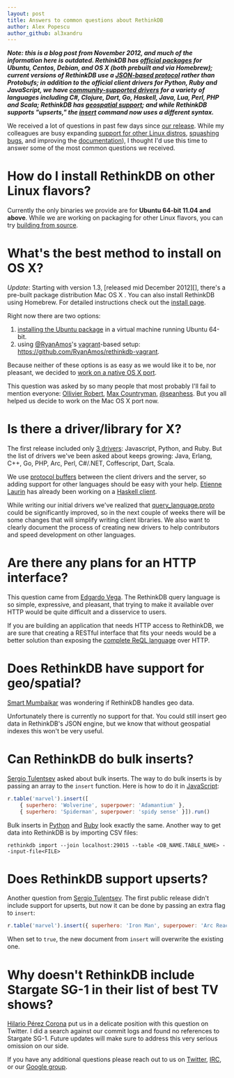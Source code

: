```yaml
---
layout: post
title: Answers to common questions about RethinkDB
author: Alex Popescu
author_github: al3xandru
--- 
```


___Note: this is a blog post from November 2012, and much of the information
here is outdated. RethinkDB has [official packages][install] for Ubuntu,
Centos, Debian, and OS X (both prebuilt and via Homebrew); current versions of
RethinkDB use a [JSON-based protocol][driver-spec] rather than Protobufs; in
addition to the official client drivers for Python, Ruby and JavaScript, we
have [community-supported drivers][drivers] for a variety of languages
including C#, Clojure, Dart, Go, Haskell, Java, Lua, Perl, PHP and Scala;
RethinkDB has [geospatial support](); and while RethinkDB supports "upserts,"
the [insert][] command now uses a different syntax.___

[install]: /docs/install/
[driver-spec]: /docs/driver-spec/
[drivers]: /docs/install-drivers/
[geo]: /docs/geo-support/
[insert]: /api/javascript/insert

We received a lot of questions in past few days since [our release][hn]. While
my colleagues are busy expanding [support for other Linux distros][install],
[squashing bugs][github], and improving the [documentation][docs]), I thought
I'd use this time to answer some of the most common questions we received.
<!--more-->

[hn]: http://news.ycombinator.com/item?id=4763879
[install]:/docs/install/ 
[github]: https://github.com/rethinkdb/rethinkdb
[docs]: /docs

# How do I install RethinkDB on other Linux flavors?

Currently the only binaries we provide are for **Ubuntu 64-bit 11.04 and
above**. While we are working on packaging for other Linux flavors, you can try
[building from source][build].

[build]: /docs/build

# What's the best method to install on OS X?

_Update_: Starting with version 1.3, [released mid December 2012][],
there's a pre-built package distribution Mac OS X . You can also install RethinkDB
using Homebrew. For detailed instructions check out the [install page][install].

[1.3-release]: /blog/rethinkdb-13-release
[install]: /docs/install/

Right now there are two options:

1. [installing the Ubuntu package][install] in a virtual machine running Ubuntu
   64-bit.
2. using [@RyanAmos][]'s [vagrant][]-based setup:
   <https://github.com/RyanAmos/rethinkdb-vagrant>.

[install]: /docs/install
[@RyanAmos]: https://github.com/RyanAmos
[vagrant]: http://vagrantup.com/

Because neither of these options is as easy as we would like it to be, nor
pleasant, we decided to  [work on a native OS X port][osx].

[osx]: https://github.com/rethinkdb/rethinkdb/issues/5#issuecomment-10302744

This question was asked by so many people that most probably I'll fail to
mention everyone: [Ollivier Robert][@Keltounet], [Max
Countryman][@MaxCountryman], [@seanhess][]. But you all helped us decide to
work on the Mac OS X port now.

[@Keltounet]: https://twitter.com/Keltounet
[@MaxCountryman]: http://twitter.com/MaxCountryman
[@seanhess]: http://twitter.com/seanhess

# Is there a driver/library for X?

The first release included only  [3 drivers](): Javascript, Python, and Ruby.
But the list of drivers we've been asked about keeps growing: Java, Erlang,
C++, Go, PHP, Arc, Perl, C#/.NET, Coffescript, Dart, Scala.

[3 drivers]: http://www.rethinkdb.com/docs/guides/drivers/

We use [protocol buffers][] between the client drivers and the server, so
adding support for other languages should be easy with your help. [Etienne
Laurin][@atnnn]  has already been working on a [Haskell client][haskell].

[protocol buffers]: http://code.google.com/p/protobuf/
[@atnnn]: http://twitter.com/atnnn
[haskell]: https://github.com/atnnn/haskell-rethinkdb
 
While writing our initial drivers we've realized that
[query_language.proto][proto] could be significantly improved, so in the next
couple of weeks there will be some changes that will simplify writing client
libraries. We also want to clearly document the process of creating new drivers
to help contributors and speed development on other languages.

[proto]: https://github.com/rethinkdb/rethinkdb/blob/next/src/rdb_protocol/query_language.proto
 
# Are there any plans for an HTTP interface?

This question came from [Edgardo Vega][@CasaDeVega].
The RethinkDB query language is so simple, expressive, and pleasant, that
trying to make it available over HTTP would be quite difficult and a
disservice to users.

[@CasaDeVega]: https://twitter.com/CasaDeVega

If you are building an application that needs HTTP access to RethinkDB, we are
sure that creating a RESTful interface that fits your needs would be a better
solution than exposing the [complete ReQL language][api] over HTTP.

[api]: http://www.rethinkdb.com/api/

# Does RethinkDB have support for geo/spatial?

[Smart Mumbaikar][@smart_mumbaikar] was wondering if RethinkDB handles geo
data. 

[@smart_mumbaikar]: https://twitter.com/smart_mumbaikar 

Unfortunately there is currently no support for that. You could still insert
geo data in RethinkDB's JSON engine, but we know that without geospatial
indexes this won't be very useful.

# Can RethinkDB do bulk inserts?

[Sergio Tulentsev][@stulentsev] asked about bulk inserts.  The way to do bulk
inserts is by passing an array to the `insert` function. Here is how to do it
in [JavaScript][insert-js]:

[@stulentsev]: https://twitter.com/stulentsev
[insert-js]: http://www.rethinkdb.com/api/#js:writing_data-insert

```javascript
r.table('marvel').insert([
	{ superhero: 'Wolverine', superpower: 'Adamantium' }, 
	{ superhero: 'Spiderman', superpower: 'spidy sense' }]).run()
```

Bulk inserts in [Python][insert-py] and [Ruby][insert-rb] look exactly the
same. Another way to get data into RethinkDB is by importing CSV files:

[insert-py]: http://www.rethinkdb.com/api/#py:writing_data-insert
[insert-rb]: http://www.rethinkdb.com/api/#rb:writing_data-insert

`rethinkdb import --join localhost:29015 --table <DB_NAME.TABLE_NAME> --input-file<FILE>`

# Does RethinkDB support upserts?

Another question from [Sergio Tulentsev][@stulentsev]. The first public release
didn't include support for upserts, but now it can be done by passing an extra
flag to `insert`:

[@stulentsev]: https://twitter.com/stulentsev

```javascript
r.table('marvel').insert({ superhero: 'Iron Man', superpower: 'Arc Reactor' }, {upsert: true}).run()
```

When set to `true`, the new document from `insert` will overwrite  the existing
one.

# Why doesn't RethinkDB include Stargate SG-1 in their list of best TV shows?

[Hilario P&eacute;rez Corona][@hpcorona] put us in a delicate position with
this question on Twitter. I did a search against our commit logs and found no
references to Stargate SG-1. Future updates will make sure to address this very
serious omission on our side.

[@hpcorona]: https://twitter.com/hpcorona

If you have any additional questions please reach out to us on [Twitter][],
[IRC][], or our [Google group][].

[Twitter]: http://twitter.com/rethinkdb
[IRC]: irc://chat.freenode.net/#rethinkdb
[Google group]: http://groups.google.com/group/rethinkdb
